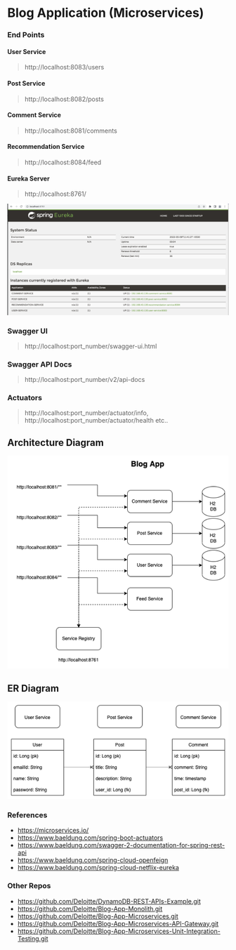 # Blog Application (Microservices)


### End Points

#### User Service
> http://localhost:8083/users

#### Post Service
> http://localhost:8082/posts

#### Comment Service
> http://localhost:8081/comments

#### Recommendation Service
> http://localhost:8084/feed

#### Eureka Server
> http://localhost:8761/

![architecture](eureka-server.png)

### Swagger UI

> http://localhost:port_number/swagger-ui.html

### Swagger API Docs

> http://localhost:port_number/v2/api-docs

### Actuators

> http://localhost:port_number/actuator/info, http://localhost:port_number/actuator/health etc..

## Architecture Diagram

![architecture](architecture.png)

## ER Diagram

![er-diagram](er-diagram.png)

### References
* https://microservices.io/
* https://www.baeldung.com/spring-boot-actuators
* https://www.baeldung.com/swagger-2-documentation-for-spring-rest-api
* https://www.baeldung.com/spring-cloud-openfeign
* https://www.baeldung.com/spring-cloud-netflix-eureka

### Other Repos

* https://github.com/Deloitte/DynamoDB-REST-APIs-Example.git
* https://github.com/Deloitte/Blog-App-Monolith.git
* https://github.com/Deloitte/Blog-App-Microservices.git
* https://github.com/Deloitte/Blog-App-Microservices-API-Gateway.git
* https://github.com/Deloitte/Blog-App-Microservices-Unit-Integration-Testing.git
